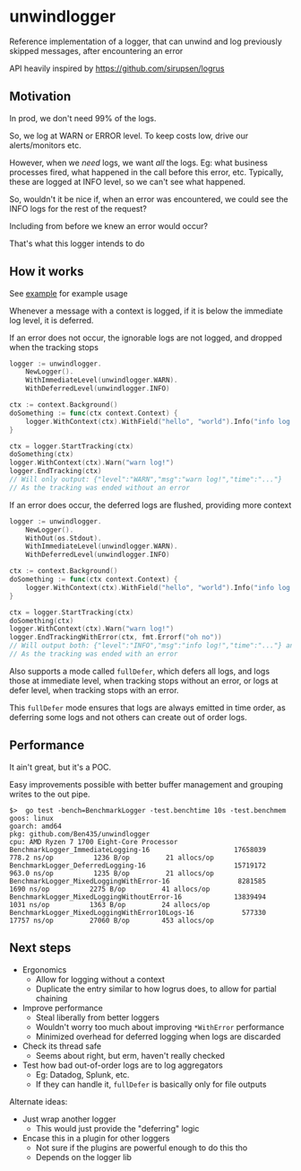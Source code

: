 # unwindlogger

Reference implementation of a logger, that can unwind and
log previously skipped messages, after encountering an error

API heavily inspired by https://github.com/sirupsen/logrus

## Motivation

In prod, we don't need 99% of the logs.

So, we log at WARN or ERROR level.
To keep costs low, drive our alerts/monitors etc.

However, when we _need_ logs, we want _all_ the logs.
Eg: what business processes fired, what happened in the
call before this error, etc.
Typically, these are logged at INFO level, so we can't
see what happened.

So, wouldn't it be nice if, when an error was encountered, we
could see the INFO logs for the rest of the request?

Including from before we knew an error would occur?

That's what this logger intends to do

## How it works

See [example](./example_test.go) for example usage

Whenever a message with a context is logged, if it is below the
immediate log level, it is deferred.

If an error does not occur, the ignorable logs are not logged, and
dropped when the tracking stops
```go
logger := unwindlogger.
    NewLogger().
    WithImmediateLevel(unwindlogger.WARN).
    WithDeferredLevel(unwindlogger.INFO)

ctx := context.Background()
doSomething := func(ctx context.Context) {
    logger.WithContext(ctx).WithField("hello", "world").Info("info log!")
}

ctx = logger.StartTracking(ctx)
doSomething(ctx)
logger.WithContext(ctx).Warn("warn log!")
logger.EndTracking(ctx)
// Will only output: {"level":"WARN","msg":"warn log!","time":"..."}
// As the tracking was ended without an error

```

If an error does occur, the deferred logs are flushed, providing
more context
```go
logger := unwindlogger.
    NewLogger().
    WithOut(os.Stdout).
    WithImmediateLevel(unwindlogger.WARN).
    WithDeferredLevel(unwindlogger.INFO)

ctx := context.Background()
doSomething := func(ctx context.Context) {
    logger.WithContext(ctx).WithField("hello", "world").Info("info log!")
}

ctx = logger.StartTracking(ctx)
doSomething(ctx)
logger.WithContext(ctx).Warn("warn log!")
logger.EndTrackingWithError(ctx, fmt.Errorf("oh no"))
// Will output both: {"level":"INFO","msg":"info log!","time":"..."} and {"level":"WARN","msg":"warn log!","time":"..."}
// As the tracking was ended with an error
```

Also supports a mode called `fullDefer`, which defers all logs,
and logs those at immediate level, when tracking stops without an error,
or logs at defer level, when tracking stops with an error.

This `fullDefer` mode ensures that logs are always emitted in time order,
as deferring some logs and not others can create out of order logs.

## Performance

It ain't great, but it's a POC.

Easy improvements possible with better buffer management
and grouping writes to the out pipe.

```shell
$>  go test -bench=BenchmarkLogger -test.benchtime 10s -test.benchmem
goos: linux
goarch: amd64
pkg: github.com/Ben435/unwindlogger
cpu: AMD Ryzen 7 1700 Eight-Core Processor          
BenchmarkLogger_ImmediateLogging-16                     17658039               778.2 ns/op          1236 B/op         21 allocs/op
BenchmarkLogger_DeferredLogging-16                      15719172               963.0 ns/op          1235 B/op         21 allocs/op
BenchmarkLogger_MixedLoggingWithError-16                 8281585                1690 ns/op          2275 B/op         41 allocs/op
BenchmarkLogger_MixedLoggingWithoutError-16             13839494                1031 ns/op          1363 B/op         24 allocs/op
BenchmarkLogger_MixedLoggingWithError10Logs-16            577330               17757 ns/op         27060 B/op        453 allocs/op
```

## Next steps

* Ergonomics
  * Allow for logging without a context
  * Duplicate the entry similar to how logrus does, to allow for partial chaining
* Improve performance
  * Steal liberally from better loggers
  * Wouldn't worry too much about improving `*WithError` performance
  * Minimized overhead for deferred logging when logs are discarded
* Check its thread safe
  * Seems about right, but erm, haven't really checked
* Test how bad out-of-order logs are to log aggregators
  * Eg: Datadog, Splunk, etc.
  * If they can handle it, `fullDefer` is basically only for file outputs

Alternate ideas:

* Just wrap another logger
  * This would just provide the "deferring" logic
* Encase this in a plugin for other loggers
  * Not sure if the plugins are powerful enough to do this tho
  * Depends on the logger lib
